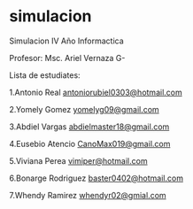 # simulacion
Simulacion IV Año Informactica

Profesor: Msc. Ariel Vernaza G-



Lista de estudiates:

1.Antonio Real antoniorubiel0303@hotmail.com 

2.Yomely Gomez yomelyg09@gmail.com

3.Abdiel Vargas abdielmaster18@gmail.com

4.Eusebio Atencio CanoMax019@gmail.com

5.Viviana Perea vimiper@hotmail.com

6.Bonarge Rodriguez baster0402@hotmail.com

7.Whendy Ramirez whendyr02@gmial.com
